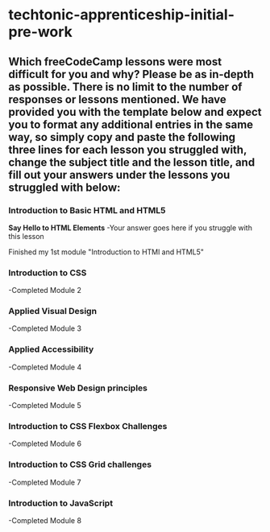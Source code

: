 # techtonic-apprenticeship-initial-pre-work

## Which freeCodeCamp lessons were most difficult for you and why? Please be as in-depth as possible. There is no limit to the number of responses or lessons mentioned. We have provided you with the template below and expect you to format any additional entries in the same way, so simply copy and paste the following three lines for each lesson you struggled with, change the subject title and the lesson title, and fill out your answers under the lessons you struggled with below:

### Introduction to Basic HTML and HTML5
**Say Hello to HTML Elements**
-Your answer goes here if you struggle with this lesson

Finished my 1st module "Introduction to HTMl and HTML5"


### Introduction to CSS
-Completed Module 2

### Applied Visual Design
-Completed Module 3

### Applied Accessibility
-Completed Module 4

### Responsive Web Design principles
-Completed Module 5

### Introduction to CSS Flexbox Challenges
-Completed Module 6

### Introduction to CSS Grid challenges
-Completed Module 7

### Introduction to JavaScript
-Completed Module 8